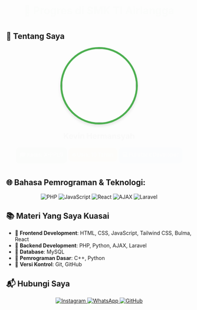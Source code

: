 <h1 align="center" style="color: #4CAF50; animation: fadeIn 2s;">📘 Progres di SMK TI Airlangga</h1>

## 🏫 Tentang Saya

<p align="center">
  <img src="https://i.ibb.co.com/4gTMcR57/20250208-161853-removebg.png" 
       style="border-radius: 50%; width: 200px; height: 200px; border: 5px solid #4CAF50; 
              box-shadow: 0 4px 8px rgba(0, 0, 0, 0.1); transition: transform 0.3s ease-in-out;" 
       onmouseover="this.style.transform='scale(1.1)'" 
       onmouseout="this.style.transform='scale(1)'">
</p>

<h2 align="center" style="animation: fadeIn 1.5s;">Kevin Hermansyah</h2>

<div align="center">
  <span style="display: inline-block; padding: 10px; background: #4CAF50; border-radius: 10px; color: white; font-weight: bold; animation: fadeIn 1.8s;">
    🎓 Kelas: X-PPLG
  </span>
  <span style="display: inline-block; padding: 10px; background: #FF9800; border-radius: 10px; color: white; font-weight: bold; animation: fadeIn 2s;">
    🔥 Usia: 16 Tahun
  </span>
  <span style="display: inline-block; padding: 10px; background: #2196F3; border-radius: 10px; color: white; font-weight: bold; animation: fadeIn 2.2s;">
    💻 Fullstack Developer
  </span>
</div>

## 🌐 Bahasa Pemrograman & Teknologi:

<p align="center">
  <img src="https://img.shields.io/badge/PHP-%23007ACC.svg?style=for-the-badge&logo=php&logoColor=white" alt="PHP" 
       style="transition: transform 0.3s ease-in-out;" 
       onmouseover="this.style.transform='scale(1.2)'" 
       onmouseout="this.style.transform='scale(1)'">
  <img src="https://img.shields.io/badge/JavaScript-%23F7DF1E.svg?style=for-the-badge&logo=javascript&logoColor=black" alt="JavaScript"
       style="transition: transform 0.3s ease-in-out;" 
       onmouseover="this.style.transform='scale(1.2)'" 
       onmouseout="this.style.transform='scale(1)'">
  <img src="https://img.shields.io/badge/React-%2361DAFB.svg?style=for-the-badge&logo=react&logoColor=black" alt="React"
       style="transition: transform 0.3s ease-in-out;" 
       onmouseover="this.style.transform='scale(1.2)'" 
       onmouseout="this.style.transform='scale(1)'">
  <img src="https://img.shields.io/badge/AJAX-%230000FF.svg?style=for-the-badge&logo=javascript&logoColor=white" alt="AJAX"
       style="transition: transform 0.3s ease-in-out;" 
       onmouseover="this.style.transform='scale(1.2)'" 
       onmouseout="this.style.transform='scale(1)'">
  <img src="https://img.shields.io/badge/Laravel-%23FF2D20.svg?style=for-the-badge&logo=laravel&logoColor=white" alt="Laravel"
       style="transition: transform 0.3s ease-in-out;" 
       onmouseover="this.style.transform='scale(1.2)'" 
       onmouseout="this.style.transform='scale(1)'">
</p>

## 📚 Materi Yang Saya Kuasai

- 🔹 **Frontend Development**: HTML, CSS, JavaScript, Tailwind CSS, Bulma, React
- 🔹 **Backend Development**: PHP, Python, AJAX, Laravel
- 🔹 **Database**: MySQL
- 🔹 **Pemrograman Dasar**: C++, Python
- 🔹 **Versi Kontrol**: Git, GitHub

## 📬 Hubungi Saya

<p align="center">
  <a href="https://www.instagram.com/kepinnpanzekk_" target="_blank">
    <img src="https://img.shields.io/badge/Instagram-%23E4405F.svg?style=for-the-badge&logo=instagram&logoColor=white" alt="Instagram"
         style="transition: transform 0.3s ease-in-out;" 
         onmouseover="this.style.transform='scale(1.2)'" 
         onmouseout="this.style.transform='scale(1)'">
  </a>
  <a href="https://wa.me/6287777581730" target="_blank">
    <img src="https://img.shields.io/badge/WhatsApp-25D366?style=for-the-badge&logo=whatsapp&logoColor=white" alt="WhatsApp"
         style="transition: transform 0.3s ease-in-out;" 
         onmouseover="this.style.transform='scale(1.2)'" 
         onmouseout="this.style.transform='scale(1)'">
  </a>
  <a href="https://github.com/darksoul729" target="_blank">
    <img src="https://img.shields.io/badge/GitHub-181717?style=for-the-badge&logo=github&logoColor=white" alt="GitHub"
         style="transition: transform 0.3s ease-in-out;" 
         onmouseover="this.style.transform='scale(1.2)'" 
         onmouseout="this.style.transform='scale(1)'">
  </a>
</p>

<style>
@keyframes fadeIn {
  from {
    opacity: 0;
    transform: translateY(-10px);
  }
  to {
    opacity: 1;
    transform: translateY(0);
  }
}
</style>
